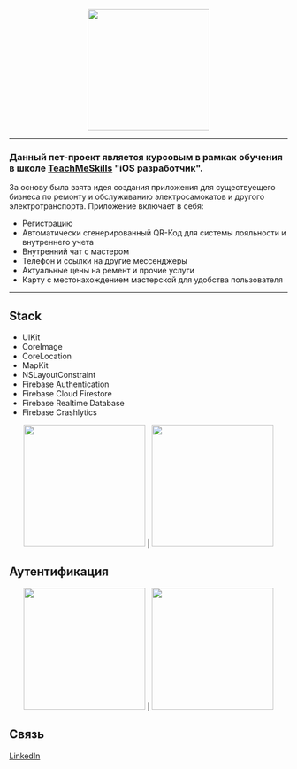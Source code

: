 
<p align="center">
      <img src="https://github.com/catthug92/ERepair/blob/main/MediaContent/logo.png" width="220">
</p>

---
### Данный пет-проект является курсовым в рамках обучения в школе [TeachMeSkills](https://teachmeskills.by) "iOS разработчик".

За основу была взята идея создания приложения для существуещего бизнеса по ремонту и обслуживанию электросамокатов и другого электротранспорта.
Приложение включает в себя:
- Регистрацию
- Автоматически сгенерированный QR-Код для системы лояльности и внутреннего учета
- Внутренний чат с мастером
- Телефон и ссылки на другие мессенджеры
- Актуальные цены на ремент и прочие услуги
- Карту с местонахождением мастерской для удобства пользователя 
 
---


## Stack
- UIKit
- CoreImage
- CoreLocation 
- MapKit
- NSLayoutConstraint
- Firebase Authentication
- Firebase Cloud Firestore
- Firebase Realtime Database
- Firebase Crashlytics

<p align="center">
      <img src="https://github.com/catthug92/ERepair/blob/main/gif/auth.gif" width="220"> | <img src="https://github.com/catthug92/ERepair/blob/main/gif/errorLogin.gif" width="220">
</p>

## Аутентификация
<!-- <img src="https://github.com/catthug92/ERepair/blob/main/gif/auth.gif" width="220"> <img src="https://github.com/catthug92/ERepair/blob/main/gif/errorLogin.gif" width="220">  -->

<p align="center">
      <img src="https://github.com/catthug92/ERepair/blob/main/gif/auth.gif" width="220"> | <img src="https://github.com/catthug92/ERepair/blob/main/gif/errorLogin.gif" width="220">
</p>


## Связь

[LinkedIn](https://www.linkedin.com/in/artem-swift/)
